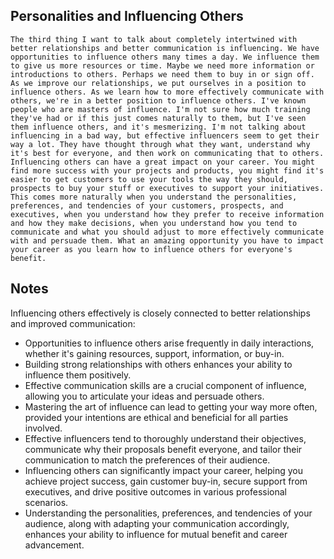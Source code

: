 ## Personalities and Influencing Others
```
The third thing I want to talk about completely intertwined with better relationships and better communication is influencing. We have opportunities to influence others many times a day. We influence them to give us more resources or time. Maybe we need more information or introductions to others. Perhaps we need them to buy in or sign off. As we improve our relationships, we put ourselves in a position to influence others. As we learn how to more effectively communicate with others, we're in a better position to influence others. I've known people who are masters of influence. I'm not sure how much training they've had or if this just comes naturally to them, but I've seen them influence others, and it's mesmerizing. I'm not talking about influencing in a bad way, but effective influencers seem to get their way a lot. They have thought through what they want, understand why it's best for everyone, and then work on communicating that to others. Influencing others can have a great impact on your career. You might find more success with your projects and products, you might find it's easier to get customers to use your tools the way they should, prospects to buy your stuff or executives to support your initiatives. This comes more naturally when you understand the personalities, preferences, and tendencies of your customers, prospects, and executives, when you understand how they prefer to receive information and how they make decisions, when you understand how you tend to communicate and what you should adjust to more effectively communicate with and persuade them. What an amazing opportunity you have to impact your career as you learn how to influence others for everyone's benefit.
```

## Notes
Influencing others effectively is closely connected to better relationships and improved communication:

- Opportunities to influence others arise frequently in daily interactions, whether it's gaining resources, support, information, or buy-in.
- Building strong relationships with others enhances your ability to influence them positively.
- Effective communication skills are a crucial component of influence, allowing you to articulate your ideas and persuade others.
- Mastering the art of influence can lead to getting your way more often, provided your intentions are ethical and beneficial for all parties involved.
- Effective influencers tend to thoroughly understand their objectives, communicate why their proposals benefit everyone, and tailor their communication to match the preferences of their audience.
- Influencing others can significantly impact your career, helping you achieve project success, gain customer buy-in, secure support from executives, and drive positive outcomes in various professional scenarios.
- Understanding the personalities, preferences, and tendencies of your audience, along with adapting your communication accordingly, enhances your ability to influence for mutual benefit and career advancement.